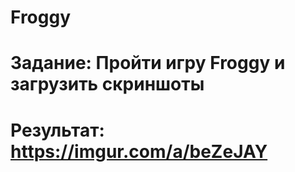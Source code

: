 # Froggy
# Задание: Пройти игру Froggy и загрузить скриншоты 
# Результат: https://imgur.com/a/beZeJAY
